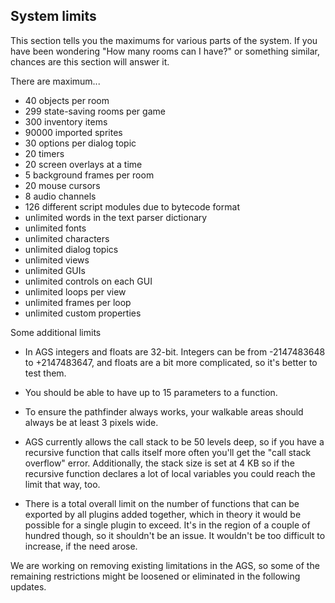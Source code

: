 ## System limits

This section tells you the maximums for various parts of the system. If
you have been wondering "How many rooms can I have?" or something
similar, chances are this section will answer it.

There are maximum...

- 40 objects per room
- 299 state-saving rooms per game
- 300 inventory items
- 90000 imported sprites
- 30 options per dialog topic
- 20 timers
- 20 screen overlays at a time
- 5 background frames per room
- 20 mouse cursors
- 8 audio channels
- 126 different script modules due to bytecode format
- unlimited words in the text parser dictionary
- unlimited fonts
- unlimited characters
- unlimited dialog topics
- unlimited views
- unlimited GUIs
- unlimited controls on each GUI
- unlimited loops per view
- unlimited frames per loop
- unlimited custom properties

Some additional limits

- In AGS integers and floats are 32-bit. Integers can be from -2147483648 to +2147483647, and floats are a bit more complicated, so it's better to test them.

- You should be able to have up to 15 parameters to a function. 

- To ensure the pathfinder always works, your walkable areas should always be at least 3 pixels wide.

- AGS currently allows the call stack to be 50 levels deep, so if you have a recursive function that calls itself more often you'll get the "call stack overflow" error. Additionally, the stack size is set at 4 KB so if the recursive function declares a lot of local variables you could reach the limit that way, too.

- There is a total overall limit on the number of functions that can be exported by all plugins added together, which in theory it would be possible for a single plugin to exceed. It's in the region of a couple of hundred though, so it shouldn't be an issue. It wouldn't be too difficult to increase, if the need arose.

We are working on removing existing limitations in the AGS, so some of the remaining restrictions might be loosened or eliminated in the following updates.
